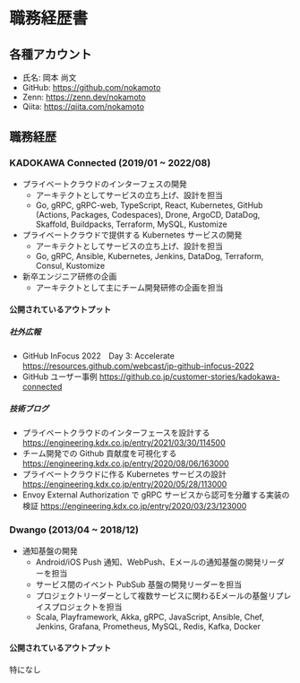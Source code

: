 # 職務経歴書
## 各種アカウント
- 氏名: 岡本 尚文
- GitHub: https://github.com/nokamoto
- Zenn: https://zenn.dev/nokamoto
- Qiita: https://qiita.com/nokamoto

## 職務経歴
### KADOKAWA Connected (2019/01 ~ 2022/08)
- プライベートクラウドのインターフェスの開発
  - アーキテクトとしてサービスの立ち上げ、設計を担当
  - Go, gRPC, gRPC-web, TypeScript, React, Kubernetes, GitHub (Actions, Packages, Codespaces), Drone, ArgoCD, DataDog, Skaffold, Buildpacks, Terraform, MySQL, Kustomize
- プライベートクラウドで提供する Kubernetes サービスの開発
  - アーキテクトとしてサービスの立ち上げ、設計を担当
  - Go, gRPC, Ansible, Kubernetes, Jenkins, DataDog, Terraform, Consul, Kustomize
- 新卒エンジニア研修の企画
  - アーキテクトとして主にチーム開発研修の企画を担当

#### 公開されているアウトプット
##### 社外広報
- GitHub InFocus 2022　Day 3: Accelerate
  https://resources.github.com/webcast/jp-github-infocus-2022
- GitHub ユーザー事例
  https://github.co.jp/customer-stories/kadokawa-connected

##### 技術ブログ
- プライベートクラウドのインターフェースを設計する
  https://engineering.kdx.co.jp/entry/2021/03/30/114500
- チーム開発での Github 貢献度を可視化する
  https://engineering.kdx.co.jp/entry/2020/08/06/163000
- プライベートクラウドに作る Kubernetes サービスの設計
  https://engineering.kdx.co.jp/entry/2020/05/28/113000
- Envoy External Authorization で gRPC サービスから認可を分離する実装の検証
  https://engineering.kdx.co.jp/entry/2020/03/23/123000

### Dwango (2013/04 ~ 2018/12)
- 通知基盤の開発
  - Android/iOS Push 通知、WebPush、Eメールの通知基盤の開発リーダーを担当
  - サービス間のイベント PubSub 基盤の開発リーダーを担当
  - プロジェクトリーダーとして複数サービスに関わるEメールの基盤リプレイスプロジェクトを担当
  - Scala, Playframework, Akka, gRPC, JavaScript, Ansible, Chef, Jenkins, Grafana, Prometheus, MySQL, Redis, Kafka, Docker
  
#### 公開されているアウトプット
特になし


